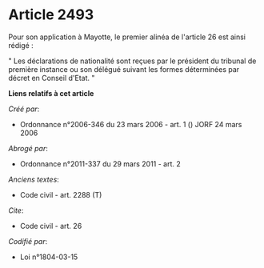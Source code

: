 # Article 2493

Pour son application à Mayotte, le premier alinéa de l'article 26 est ainsi rédigé : 

" Les déclarations de nationalité sont reçues par le président du tribunal de première instance ou son délégué suivant les
formes déterminées par décret en Conseil d'Etat. "

**Liens relatifs à cet article**

_Créé par_:

  - Ordonnance n°2006-346 du 23 mars 2006 - art. 1 () JORF 24 mars 2006

_Abrogé par_:

  - Ordonnance n°2011-337 du 29 mars 2011 - art. 2

_Anciens textes_:

  - Code civil - art. 2288 (T)

_Cite_:

  - Code civil - art. 26

_Codifié par_:

  - Loi n°1804-03-15
